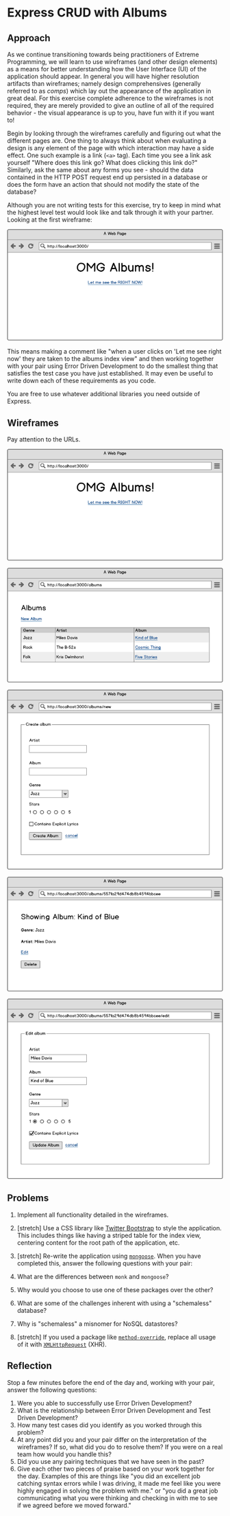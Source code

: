 # Express CRUD with Albums

## Approach

As we continue transitioning towards being practitioners of Extreme Programming, we will learn to use wireframes (and other design elements) as a means for better understanding how the User Interface (UI) of the application should appear. In general you will have higher resolution artifacts than wireframes; namely design comprehensives (generally referred to as _comps_) which lay out the appearance of the application in great deal. For this exercise complete adherence to the wireframes is not required, they are merely provided to give an outline of all of the required behavior - the visual appearance is up to you, have fun with it if you want to!

Begin by looking through the wireframes carefully and figuring out what the different pages are. One thing to always think about when evaluating a design is any element of the page with which interaction may have a side effect. One such example is a link (`<a>` tag). Each time you see a link ask yourself "Where does this link go? What does clicking this link do?" Similarly, ask the same about any forms you see - should the data contained in the HTTP POST request end up persisted in a database or does the form have an action that should not modify the state of the database?

Although you are not writing tests for this exercise, try to keep in mind what the highest level test would look like and talk through it with your partner. Looking at the first wireframe:

![](wireframes/album-root-path.png)

This means making a comment like "when a user clicks on 'Let me see right now' they are taken to the albums index view" and then working together with your pair using Error Driven Development to do the smallest thing that satisfies the test case you have just established. It may even be useful to write down each of these requirements as you code.

You are free to use whatever additional libraries you need outside of Express.

## Wireframes

Pay attention to the URLs.

![](wireframes/album-root-path.png)

![](wireframes/album-index.png)

![](wireframes/album-new.png)

![](wireframes/album-show.png)

![](wireframes/album-edit.png)

## Problems

1. Implement all functionality detailed in the wireframes.
1. [stretch] Use a CSS library like [Twitter Bootstrap](http://getbootstrap.com/) to style the application. This includes things like having a striped table for the index view, centering content for the root path of the application, etc.
1. [stretch] Re-write the application using [`mongoose`](http://mongoosejs.com/docs/guide.html). When you have completed this, answer the following questions with your pair:
  1. What are the differences between `monk` and `mongoose`?
  1. Why would you choose to use one of these packages over the other?
  1. What are some of the challenges inherent with using a "schemaless" database?
  1. Why is "schemaless" a misnomer for NoSQL datastores?

1. [stretch] If you used a package like [`method-override`](https://github.com/expressjs/method-override), replace all usage of it with [`XMLHttpRequest`](https://developer.mozilla.org/en-US/docs/Web/API/XMLHttpRequest) (XHR).

## Reflection

Stop a few minutes before the end of the day and, working with your pair, answer the following questions:

1. Were you able to successfully use Error Driven Development?
1. What is the relationship between Error Driven Development and Test Driven Development?
1. How many test cases did you identify as you worked through this problem?
1. At any point did you and your pair differ on the interpretation of the wireframes? If so, what did you do to resolve them? If you were on a real team how would you handle this?
1. Did you use any pairing techniques that we have seen in the past?
1. Give each other two pieces of praise based on your work together for the day. Examples of this are things like "you did an excellent job catching syntax errors while I was driving, it made me feel like you were highly engaged in solving the problem with me." or "you did a great job communicating what you were thinking and checking in with me to see if we agreed before we moved forward."
